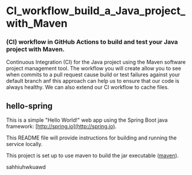 # CI_workflow_build_a_Java_project_with_Maven

### (CI) workflow in GitHub Actions to build and test your Java project with Maven.
Continuous Integration (CI) for the Java project using the Maven software project management tool. The workflow you will create allow you to see when commits to a pull request cause build or test failures against your default branch anf this approach can help us to ensure that our code is always healthy. We can also extend our CI workflow to cache files.
 
## hello-spring

This is a simple "Hello World!" web app using the Spring Boot java framework:
[http://spring.io](http://spring.io).

This README file will provide instructions for building and running the service locally. 

This project is set up to use maven to build the jar executable ([maven](https://maven.apache.org/install.html)). 

sahhiuhwkuawd
